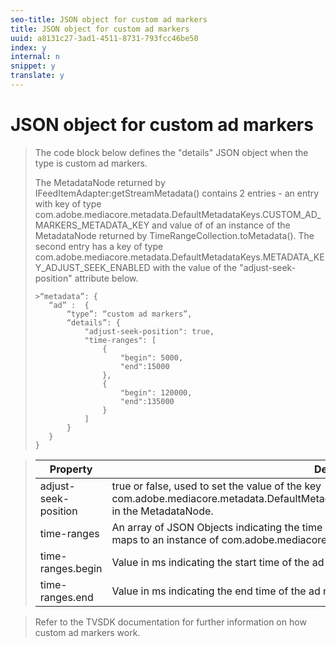 ```yaml
---
seo-title: JSON object for custom ad markers
title: JSON object for custom ad markers
uuid: a8131c27-3ad1-4511-8731-793fcc46be50
index: y
internal: n
snippet: y
translate: y
---
```


# JSON object for custom ad markers


>The code block below defines the "details" JSON object when the type is custom ad markers. 
>
>The MetadataNode returned by IFeedItemAdapter:getStreamMetadata() contains 2 entries - an entry with key of type com.adobe.mediacore.metadata.DefaultMetadataKeys.CUSTOM_AD_MARKERS_METADATA_KEY and value of of an instance of the MetadataNode returned by TimeRangeCollection.toMetadata(). The second entry has a key of type com.adobe.mediacore.metadata.DefaultMetadataKeys.METADATA_KEY_ADJUST_SEEK_ENABLED with the value of the "adjust-seek-position" attribute below. 
>
>
>```
>>“metadata”: {
>    “ad” :  {
>        “type”: “custom ad markers”,
>        “details”: {
>            "adjust-seek-position": true,
>            "time-ranges": [
>                {
>                    "begin": 5000,
>                    "end":15000
>                },
>                {
>                    "begin": 120000,
>                    "end":135000
>                }
>            ]
>        }
>    }
>}
>
>```

>


>|  Property  | Description  |
>|---|---|
>|  adjust-seek-position  | true or false, used to set the value of the key com.adobe.mediacore.metadata.DefaultMetadataKeys.METADATA_KEY_ADJUST_SEEK_ENABLED in the MetadataNode.  |
>|  time-ranges  | An array of JSON Objects indicating the time range for each ad marker. Each JSON Object entry maps to an instance of com.adobe.mediacore.utils.TimeRange.  |
>|  time-ranges.begin  | Value in ms indicating the start time of the ad marker.  |
>|  time-ranges.end  | Value in ms indicating the end time of the ad marker.  |

>Refer to the TVSDK documentation for further information on how custom ad markers work. 
